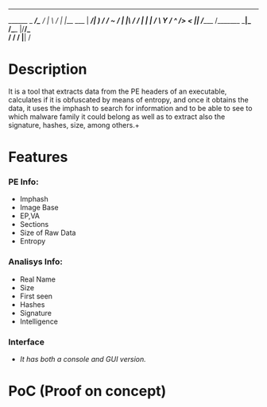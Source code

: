 
_____________________________  ___ ___    _____         
\______   \_   _____/\_____  \/   |   \  /  |  |___  ___
 |     ___/|    __)_  /  ____/    ~    \/   |  |\  \/  /
 |    |    |        \/       \    Y    /    ^   />    < 
 |____|   /_______  /\_______ \___|_  /\____   |/__/\_ \
                  \/         \/     \/      |__|      \/


# Description
It is a tool that extracts data from the PE headers of an executable, calculates if it is obfuscated by means of entropy, and once it obtains the data, it uses the imphash to search for information and to be able to see to which malware family it could belong as well as to extract also the signature, hashes, size, among others.+

# Features

### PE Info:
- Imphash
- Image Base
- EP,VA
- Sections
- Size of Raw Data
- Entropy

### Analisys Info:
- Real Name
- Size
- First seen
- Hashes
- Signature
- Intelligence

### Interface
- *It has both a console and GUI version.*

# PoC (Proof on concept)
